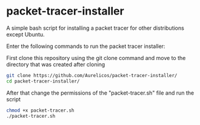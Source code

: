 # packet-tracer-installer
A simple bash script for installing a packet tracer for other distributions except Ubuntu.



Enter the following commands to run the packet tracer installer:

First clone this repository using the git clone command and move to the directory that was created after cloning
```bash
git clone https://github.com/Aurelicos/packet-tracer-installer/
cd packet-tracer-installer/
```
After that change the permissions of the "packet-tracer.sh" file and run the script
```bash
chmod +x packet-tracer.sh
./packet-tracer.sh
```
